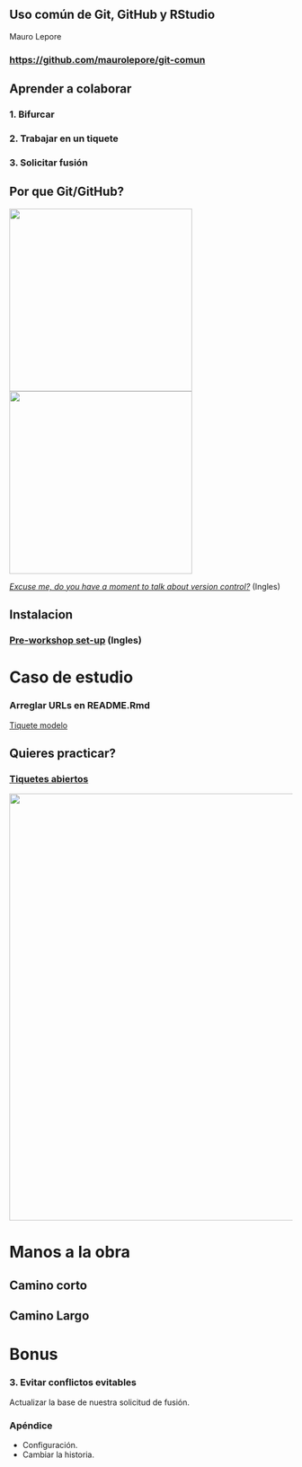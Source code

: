 
## Uso común de Git, GitHub y RStudio

Mauro Lepore

### <https://github.com/maurolepore/git-comun>

## Aprender a colaborar

### **1. Bifurcar**

### **2. Trabajar en un tiquete**

### **3. Solicitar fusión**

## Por que Git/GitHub?

<div class="columns-2">

<img src="https://i.imgur.com/MBv5IJQ.jpg" align="center" width=325/>

<img src="https://i.imgur.com/uORi6QZ.png" align="center" width=325/>

</div>

*[Excuse me, do you have a moment to talk about version
control?](https://peerj.com/preprints/3159/)* (Ingles)

## Instalacion

### [Pre-workshop set-up](https://happygitwithr.com/workshops.html#pre-workshop-set-up) (Ingles)

# Caso de estudio

### Arreglar URLs en README.Rmd

[Tiquete modelo](https://github.com/forestgeo/fgeo.plot/issues/57)

## Quieres practicar?

### [Tiquetes abiertos](https://github.com/search?utf8=%E2%9C%93&q=org%3Aforestgeo+is%3Aopen+%22Add+full+URLs+to+the+website%22&type=Issues)

<img src="https://i.imgur.com/XsYdXmI.png" align="center" width=760/>

# Manos a la obra

## Camino corto

## Camino Largo

# Bonus

### **3. Evitar conflictos evitables**

Actualizar la base de nuestra solicitud de fusión.

### **Apéndice**

  - Configuración.
  - Cambiar la historia.
